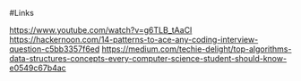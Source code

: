 #Links

https://www.youtube.com/watch?v=g6TLB_tAaCI
https://hackernoon.com/14-patterns-to-ace-any-coding-interview-question-c5bb3357f6ed
https://medium.com/techie-delight/top-algorithms-data-structures-concepts-every-computer-science-student-should-know-e0549c67b4ac